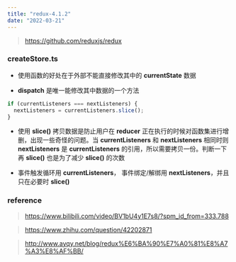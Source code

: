 ```yaml
---
title: "redux-4.1.2"
date: "2022-03-21"
---
```


> https://github.com/reduxjs/redux

### createStore.ts

- 使用函数的好处在于外部不能直接修改其中的 **currentState** 数据

- **dispatch** 是唯一能修改其中数据的一个方法

```typescript
if (currentListeners === nextListeners) {
  nextListeners = currentListeners.slice();
}
```

- 使用 **slice()** 拷贝数据是防止用户在 **reducer** 正在执行的时候对函数集进行增删，出现一些奇怪的问题。当 **currentListeners** 和 **nextListeners** 相同时则 **nextListeners** 是 **currentListeners** 的引用，所以需要拷贝一份。判断一下再 **slice()** 也是为了减少 **slice()** 的次数

- 事件触发循环用 **currentListeners**， 事件绑定/解绑用 **nextListeners**，并且只在必要时 **slice()**

### reference

> https://www.bilibili.com/video/BV1bU4y1E7s8/?spm_id_from=333.788

> https://www.zhihu.com/question/42202871

> http://www.ayqy.net/blog/redux%E6%BA%90%E7%A0%81%E8%A7%A3%E8%AF%BB/
